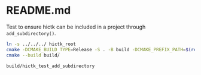 # README.md

Test to ensure hictk can be included in a project through `add_subdirectory()`.

```bash
ln -s ../../../ hictk_root
cmake -DCMAKE_BUILD_TYPE=Release -S . -B build -DCMAKE_PREFIX_PATH=$(readlink -f hictk_root/conan-envs/gcc/Release)
cmake --build build/

build/hictk_test_add_subdirectory
```
